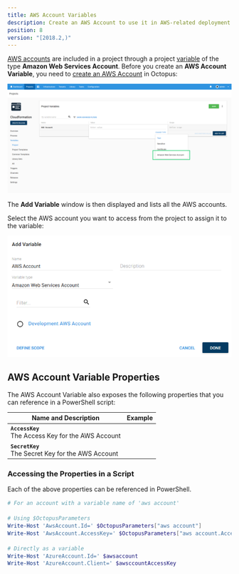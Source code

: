 ```yaml
---
title: AWS Account Variables
description: Create an AWS Account to use it in AWS-related deployment steps
position: 8
version: "[2018.2,)"
---
```


[AWS accounts](/docs/infrastructure/aws/index.md) are included in a project through a project [variable](/docs/deployment-process/variables/index.md) of the type **Amazon Web Services Account**. Before you create an **AWS Account Variable**, you need to [create an AWS Account](/docs/infrastructure/aws/index.md) in Octopus:

![AWS Account Variable](aws-account-variable.png "width=500")

The **Add Variable** window is then displayed and lists all the AWS accounts.

Select the AWS account you want to access from the project to assign it to the variable:

![AWS Account Variable Selection](aws-account-variable-selection.png "width=500")


## AWS Account Variable Properties

The AWS Account Variable also exposes the following properties that you can reference in a PowerShell script:

| Name and Description | Example |
| -------------------- | ------------------------|
| **`AccessKey`** <br/> The Access Key for the AWS Account| |
| **`SecretKey`** <br/> The Secret Key for the AWS Account| |

### Accessing the Properties in a Script

Each of the above properties can be referenced in PowerShell.

```powershell
# For an account with a variable name of 'aws account'

# Using $OctopusParameters
Write-Host 'AwsAccount.Id=' $OctopusParameters["aws account"]
Write-Host 'AwsAccount.AccessKey=' $OctopusParameters["aws account.AccessKey"]

# Directly as a variable
Write-Host 'AzureAccount.Id=' $awsaccount
Write-Host 'AzureAccount.Client=' $awsccountAccessKey
```
